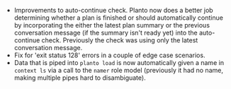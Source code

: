 - Improvements to auto-continue check. Planto now does a better job determining whether a plan is finished or should automatically continue by incorporating the either the latest plan summary or the previous conversation message (if the summary isn't ready yet) into the auto-continue check. Previously the check was using only the latest conversation message.
- Fix for 'exit status 128' errors in a couple of edge case scenarios.
- Data that is piped into `planto load` is now automatically given a name in `context ls` via a call to the `namer` role model (previously it had no name, making multiple pipes hard to disambiguate).
